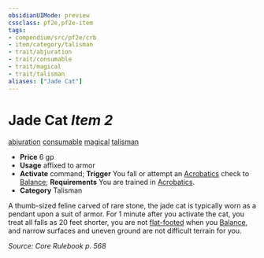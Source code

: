 ```yaml
---
obsidianUIMode: preview
cssclass: pf2e,pf2e-item
tags:
- compendium/src/pf2e/crb
- item/category/talisman
- trait/abjuration
- trait/consumable
- trait/magical
- trait/talisman
aliases: ["Jade Cat"]
---
```

# Jade Cat *Item 2*  
[abjuration](../../../rules/traits/abjuration.md)  [consumable](../../../rules/traits/consumable.md)  [magical](../../../rules/traits/magical.md)  [talisman](../../../rules/traits/talisman.md)  

- **Price** 6 gp
- **Usage** affixed to armor
- **Activate** command; **Trigger** You fall or attempt an [Acrobatics](../../skills.md#Acrobatics) check to [Balance](../../../rules/actions/balance.md); **Requirements** You are trained in [Acrobatics](../../skills.md#Acrobatics).
- **Category** Talisman

A thumb-sized feline carved of rare stone, the jade cat is typically worn as a pendant upon a suit of armor. For 1 minute after you activate the cat, you treat all falls as 20 feet shorter, you are not [flat-footed](../../../rules/conditions.md#Flat-footed) when you [Balance](../../../rules/actions/balance.md), and narrow surfaces and uneven ground are not difficult terrain for you.

*Source: Core Rulebook p. 568*